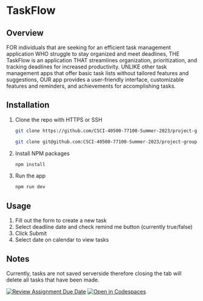 # TaskFlow

## Overview

FOR individuals that are seeking for an efficient task management application WHO struggle to stay organized and meet deadlines, THE TaskFlow is an application THAT streamlines organization, prioritization, and tracking deadlines for increased productivity. UNLIKE other task management apps that offer basic task lists without tailored features and suggestions, OUR app provides a user-friendly interface, customizable features and reminders, and achievements for accomplishing tasks.

## Installation

1. Clone the repo with HTTPS or SSH

    ```sh
    git clone https://github.com/CSCI-40500-77100-Summer-2023/project-group-2.git
    ```

    ```sh
    git clone git@github.com:CSCI-40500-77100-Summer-2023/project-group-2.git
    ```

2. Install NPM packages

    ```sh
    npm install
    ```

3. Run the app

    ```sh
    npm run dev
    ```

## Usage

1. Fill out the form to create a new task
2. Select deadline date and check remind me button (currently true/false)
3. Click Submit
4. Select date on calendar to view tasks

## Notes
Currently, tasks are not saved serverside therefore closing the tab will delete all tasks that have been made.


[![Review Assignment Due Date](https://classroom.github.com/assets/deadline-readme-button-24ddc0f5d75046c5622901739e7c5dd533143b0c8e959d652212380cedb1ea36.svg)](https://classroom.github.com/a/KgC_EPX5)
[![Open in Codespaces](https://classroom.github.com/assets/launch-codespace-7f7980b617ed060a017424585567c406b6ee15c891e84e1186181d67ecf80aa0.svg)](https://classroom.github.com/open-in-codespaces?assignment_repo_id=11310054)
